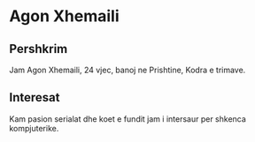 # Agon Xhemaili

## Pershkrim
Jam Agon Xhemaili, 24 vjec, banoj ne Prishtine, Kodra e trimave.

## Interesat
Kam pasion serialat dhe koet e fundit jam i intersaur per shkenca kompjuterike.